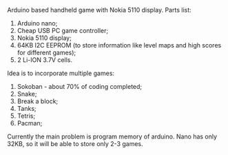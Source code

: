 Arduino based handheld game with Nokia 5110 display.
Parts list:
1) Arduino nano;
2) Cheap USB PC game controller;
3) Nokia 5110 display;
4) 64KB I2C EEPROM (to store information like level maps and high scores for different games);
5) 2 Li-ION 3.7V cells.

Idea is to incorporate multiple games:
1) Sokoban - about 70% of coding completed;
2) Snake;
3) Break a block;
4) Tanks;
5) Tetris;
6) Pacman;

Currently the main problem is program memory of arduino. Nano has only 32KB, so it will be able to store only 2-3 games.